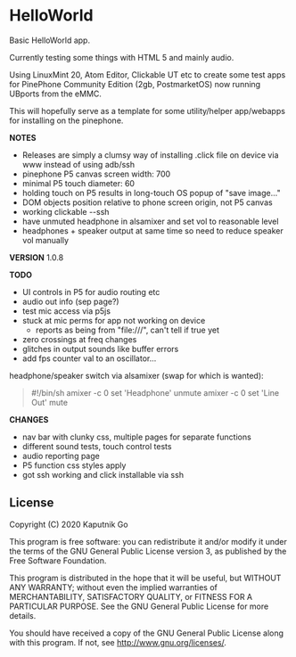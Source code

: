 # HelloWorld

Basic HelloWorld app.

Currently testing some things with HTML 5 and mainly audio.

Using LinuxMint 20, Atom Editor, Clickable UT etc to create some test apps for PinePhone Community Edition (2gb, PostmarketOS) now running UBports from the eMMC.

This will hopefully serve as a template for some utility/helper app/webapps for installing on the pinephone.

**NOTES**
- Releases are simply a clumsy way of installing .click file on device via www instead of using adb/ssh
- pinephone P5 canvas screen width: 700
- minimal P5 touch diameter: 60
- holding touch on P5 results in long-touch OS popup of "save image..."
- DOM objects position relative to phone screen origin, not P5 canvas
- working clickable --ssh <ip address>
- have unmuted headphone in alsamixer and set vol to reasonable level
- headphones + speaker output at same time so need to reduce speaker vol manually

**VERSION**
1.0.8

**TODO**
- UI controls in P5 for audio routing etc
- audio out info (sep page?)
- test mic access via p5js
- stuck at mic perms for app not working on device
  - reports as being from "file:///", can't tell if true yet
- zero crossings at freq changes
- glitches in output sounds like buffer errors
- add fps counter val to an oscillator...

headphone/speaker switch via alsamixer (swap for which is wanted):
> #!/bin/sh
> amixer -c 0 set 'Headphone' unmute
> amixer -c 0 set 'Line Out' mute

**CHANGES**
- nav bar with clunky css, multiple pages for separate functions
- different sound tests, touch control tests
- audio reporting page
- P5 function css styles apply
- got ssh working and click installable via ssh

## License

Copyright (C) 2020  Kaputnik Go

This program is free software: you can redistribute it and/or modify it under the terms of the GNU General Public License version 3, as published
by the Free Software Foundation.

This program is distributed in the hope that it will be useful, but WITHOUT ANY WARRANTY; without even the implied warranties of MERCHANTABILITY, SATISFACTORY QUALITY, or FITNESS FOR A PARTICULAR PURPOSE.  See the GNU General Public License for more details.

You should have received a copy of the GNU General Public License along with this program.  If not, see <http://www.gnu.org/licenses/>.
